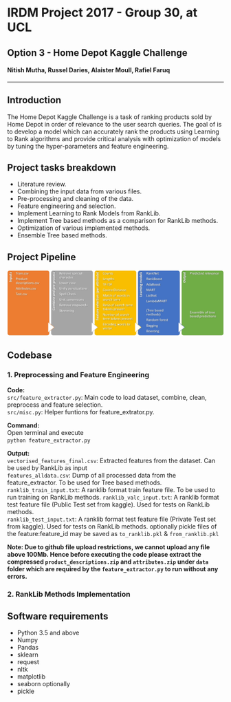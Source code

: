 # IRDM Project 2017 - Group 30, at UCL  
## Option 3 - Home Depot Kaggle Challenge
#### Nitish Mutha, Russel Daries, Alaister Moull, Rafiel Faruq  
---  

## Introduction  
The Home Depot Kaggle Challenge is a task of ranking products sold by Home Depot in order of relevance to the user search queries. 
The goal of is to develop a model which can accurately rank the products using Learning to Rank algorithms and provide critical
analysis with optimization of models by tuning the hyper-parameters and feature engineering.  

## Project tasks breakdown 
- Literature review.  
- Combining the input data from various files.  
- Pre-processing and cleaning of the data.  
- Feature engineering and selection.  
- Implement Learning to Rank Models from RankLib.  
- Implement Tree based methods as a comparison for RankLib methods.  
- Optimization of various implemented methods.  
- Ensemble Tree based methods.  

## Project Pipeline  
![Alt](/images/process.jpg "pipeline")  

## Codebase  
### 1. Preprocessing and Feature Engineering 

**Code:**  
`src/feature_extractor.py`: Main code to load dataset, combine, clean, preprocess and feature selection.  
`src/misc.py`: Helper funtions for feature_extrator.py.  

**Command:**  
Open terminal and execute   
`python feature_extractor.py`  

**Output:**  
`vectorised_features_final.csv`: Extracted features from the dataset. Can be used by RankLib as input   
`features_alldata.csv`: Dump of all processed data from the feature_extractor. To be used for Tree based methods.  
`ranklib_train_input.txt`: A ranklib format train feature file. To be used to run training on RankLib methods.
`ranklib_valc_input.txt`: A ranklib format test feature file (Public Test set from kaggle). Used for tests on RankLib methods.  
`ranklib_test_input.txt`: A ranklib format test feature file (Private Test set from kaggle). Used for tests on RankLib methods.
  optionally pickle files of the feature:feature_id may be saved as `to_ranklib.pkl` & `from_ranklib.pkl`

__Note: Due to github file upload restrictions, we cannot upload any file above 100Mb. Hence before executing the code please extract the compressed `product_descriptions.zip` and `attributes.zip` under `data` folder which are required by the `feature_extractor.py` to run without any errors.__

### 2. RankLib Methods Implementation

## Software requirements  
* Python 3.5 and above
* Numpy
* Pandas
* sklearn
* request
* nltk
* matplotlib
* seaborn
  optionally
* pickle

